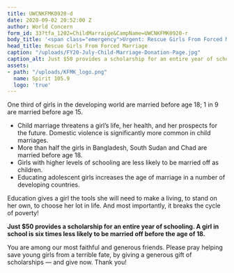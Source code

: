 ```yaml
---
title: UWCNKFMK0920-d
date: 2020-09-02 20:52:00 Z
author: World Concern
form_id: 33?tfa_1202=ChildMarraige&CampName=UWCNKFMK0920-r
body_title: '<span class="emergency">Urgent: Rescue Girls From Forced Marriage</span>'
head_title: Rescue Girls From Forced Marriage
caption: "/uploads/FY20-July-Child-Marriage-Donation-Page.jpg"
caption_alt: Just $50 provides a scholarship for an entire year of schooling.
assets:
- path: "/uploads/KFMK_logo.png"
  name: Spirit 105.9
  logo: 'true'
---
```


One third of girls in the developing world are married before age 18; 1 in 9 are married before age 15.

* Child marriage threatens a girl’s life, her health, and her prospects for the future. Domestic violence is significantly more common in child marriages.
* More than half the girls in Bangladesh, South Sudan and Chad are married before age 18.
* Girls with higher levels of schooling are less likely to be married off as children.
* Educating adolescent girls increases the age of marriage in a number of developing countries.

Education gives a girl the tools she will need to make a living, to stand on her own, to choose her lot in life. And most importantly, it breaks the cycle of poverty!

**Just $50 provides a scholarship for an entire year of schooling. A girl in school is six times less likely to be married off before the age of 18.**

You are among our most faithful and generous friends. Please pray helping save young girls from a terrible fate, by giving a generous gift of scholarships — and give now. Thank you!
